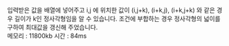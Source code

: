 입력받은 값을 배열에 넣어주고 i,j 에 위치한 값이 (i,j+k), (i+k,j), (i+k,j+k) 와 같은 경우 길이가 k인 정사각형임을 알 수 있습니다. 조건에 부합하는 경우 정사각형의 넓이를 구하여 최대값을 갱신해 주었습니다. <br>
메모리 : 11800kb  시간 : 84ms